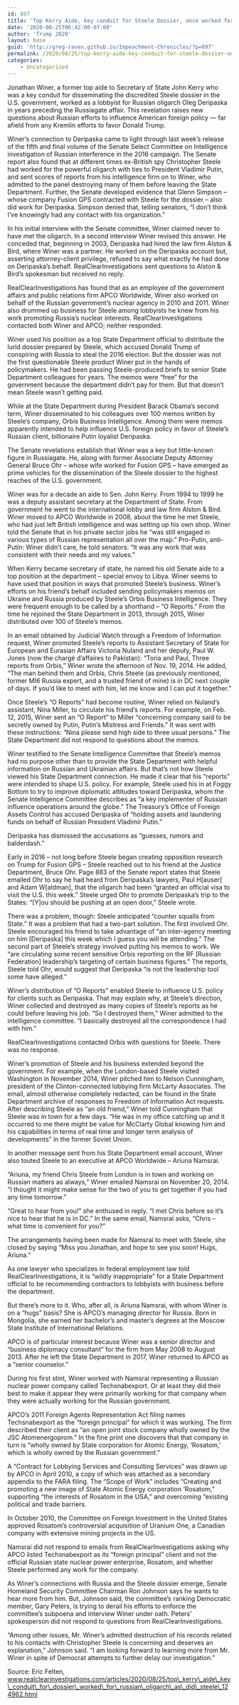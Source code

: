 ```yaml
---
id: 697
title: 'Top Kerry Aide, key conduit for Steele Dossier, once worked for Russian oligarch, as did its author'
date: '2020-08-25T06:42:00-07:00'
author: 'Trump 2020'
layout: base
guid: 'http://greg-raven.github.io/Impeachment-Chronicles/?p=697'
permalink: /2020/08/25/top-kerry-aide-key-conduit-for-steele-dossier-once-worked-for-russian-oligarch-as-did-its-author/
categories:
    - Uncategorized
---
```


Jonathan Winer, a former top aide to Secretary of State John Kerry who was a key conduit for disseminating the discredited Steele dossier in the U.S. government, worked as a lobbyist for Russian oligarch Oleg Deripaska in years preceding the Russiagate affair. This revelation raises new questions about Russian efforts to influence American foreign policy — far afield from any Kremlin efforts to favor Donald Trump.

Winer’s connection to Deripaska came to light through last week’s release of the fifth and final volume of the Senate Select Committee on Intelligence investigation of Russian interference in the 2016 campaign. The Senate report also found that at different times ex-British spy Christopher Steele had worked for the powerful oligarch with ties to President Vladimir Putin, and sent scores of reports from his intelligence firm on to Winer, who admitted to the panel destroying many of them before leaving the State Department. Further, the Senate developed evidence that Glenn Simpson – whose company Fusion GPS contracted with Steele for the dossier – also did work for Deripaska. Simpson denied that, telling senators, “I don’t think I’ve knowingly had any contact with his organization.”

In his initial interview with the Senate committee, Winer claimed never to have met the oligarch. In a second interview Winer revised this answer. He conceded that, beginning in 2003, Deripaska had hired the law firm Alston &amp; Bird, where Winer was a partner. He worked on the Deripaska account but, asserting attorney-client privilege, refused to say what exactly he had done on Deripaska’s behalf. RealClearInvestigations sent questions to Alston &amp; Bird’s spokesman but received no reply.

RealClearInvestigations has found that as an employee of the government affairs and public relations firm APCO Worldwide, Winer also worked on behalf of the Russian government’s nuclear agency in 2010 and 2011. Winer also drummed up business for Steele among lobbyists he knew from his work promoting Russia’s nuclear interests. RealClearInvestigations contacted both Winer and APCO; neither responded.

Winer used his position as a top State Department official to distribute the lurid dossier prepared by Steele, which accused Donald Trump of conspiring with Russia to steal the 2016 election. But the dossier was not the first questionable Steele product Winer put in the hands of policymakers. He had been passing Steele-produced briefs to senior State Department colleagues for years. The memos were “free” for the government because the department didn’t pay for them. But that doesn’t mean Steele wasn’t getting paid.

While at the State Department during President Barack Obama’s second term, Winer disseminated to his colleagues over 100 memos written by Steele’s company, Orbis Business Intelligence. Among them were memos apparently intended to help influence U.S. foreign policy in favor of Steele’s Russian client, billionaire Putin loyalist Deripaska.

The Senate revelations establish that Winer was a key but little-known figure in Russiagate. He, along with former Associate Deputy Attorney General Bruce Ohr – whose wife worked for Fusion GPS – have emerged as prime vehicles for the dissemination of the Steele dossier to the highest reaches of the U.S. government.

Winer was for a decade an aide to Sen. John Kerry. From 1994 to 1999 he was a deputy assistant secretary at the Department of State. From government he went to the international lobby and law firm Alston &amp; Bird. Winer moved to APCO Worldwide in 2008, about the time he met Steele, who had just left British intelligence and was setting up his own shop. Winer told the Senate that in his private sector jobs he “was still engaged in various types of Russian representation all over the map.” Pro-Putin, anti-Putin: Winer didn’t care, he told senators: “It was any work that was consistent with their needs and my values.”

When Kerry became secretary of state, he named his old Senate aide to a top position at the department – special envoy to Libya. Winer seems to have used that position in ways that promoted Steele’s business. Winer’s efforts on his friend’s behalf included sending policymakers memos on Ukraine and Russia produced by Steele’s Orbis Business Intelligence. They were frequent enough to be called by a shorthand – “O Reports.” From the time he rejoined the State Department in 2013, through 2015, Winer distributed over 100 of Steele’s memos.

In an email obtained by Judicial Watch through a Freedom of Information request, Winer promoted Steele’s reports to Assistant Secretary of State for European and Eurasian Affairs Victoria Nuland and her deputy, Paul W. Jones (now the chargé d’affaires to Pakistan): “Toria and Paul, Three reports from Orbis,” Winer wrote the afternoon of Nov. 19, 2014. He added, “The man behind them and Orbis, Chris Steele (as previously mentioned, former MI6 Russia expert, and a trusted friend of mine) is in DC next couple of days. If you’d like to meet with him, let me know and I can put it together.”

Once Steele’s “O Reports” had become routine, Winer relied on Nuland’s assistant, Nina Miller, to circulate his friend’s reports. For example, on Feb. 12, 2015, Winer sent an “O Report” to Miller “concerning company said to be secretly owned by Putin, Putin’s Mistress and Friends.” It was sent with these instructions: “Nina please send high side to three usual persons.” The State Department did not respond to questions about the memos.

Winer testified to the Senate Intelligence Committee that Steele’s memos had no purpose other than to provide the State Department with helpful information on Russian and Ukrainian affairs. But that’s not how Steele viewed his State Department connection. He made it clear that his “reports” were intended to shape U.S. policy. For example, Steele used his in at Foggy Bottom to try to improve diplomatic attitudes toward Deripaska, whom the Senate Intelligence Committee describes as “a key implementer of Russian influence operations around the globe.” The Treasury’s Office of Foreign Assets Control has accused Deripaska of “holding assets and laundering funds on behalf of Russian President Vladimir Putin.”

Deripaska has dismissed the accusations as “guesses, rumors and balderdash.”

Early in 2016 – not long before Steele began creating opposition research on Trump for Fusion GPS – Steele reached out to his friend at the Justice Department, Bruce Ohr. Page 883 of the Senate report states that Steele emailed Ohr to say he had heard from Deripaska’s lawyers, Paul H\[auser\] and Adam W\[aldman\], that the oligarch had been “granted an official visa to visit the U.S. this week.” Steele urged Ohr to promote Deripaska’s trip to the States: “\[Y\]ou should be pushing at an open door,” Steele wrote.

There was a problem, though: Steele anticipated “counter squalls from State.” It was a problem that had a two-part solution. The first involved Ohr. Steele encouraged his friend to take advantage of “an inter-agency meeting on him \[Deripaska\] this week which I guess you will be attending.” The second part of Steele’s strategy involved putting his memos to work. We “are circulating some recent sensitive Orbis reporting on the RF \[Russian Federation\] leadership’s targeting of certain business figures.” The reports, Steele told Ohr, would suggest that Deripaska “is not the leadership tool some have alleged.”

Winer’s distribution of “O Reports” enabled Steele to influence U.S. policy for clients such as Deripaska. That may explain why, at Steele’s direction, Winer collected and destroyed as many copies of Steele’s reports as he could before leaving his job. “So I destroyed them,” Winer admitted to the intelligence committee. “I basically destroyed all the correspondence I had with him.”

RealClearInvestigations contacted Orbis with questions for Steele. There was no response.

Winer’s promotion of Steele and his business extended beyond the government. For example, when the London-based Steele visited Washington in November 2014, Winer pitched him to Nelson Cunningham, president of the Clinton-connected lobbying firm McLarty Associates. The email, almost otherwise completely redacted, can be found in the State Department archive of responses to Freedom of Information Act requests. After describing Steele as “an old friend,” Winer told Cunningham that Steele was in town for a few days. “He was in my office catching up and it occurred to me there might be value for McClarty Global knowing him and his capabilities in terms of real time and longer term analysis of developments” in the former Soviet Union.

In another message sent from his State Department email account, Winer also touted Steele to an executive at APCO Worldwide – Ariuna Namsrai.

“Ariuna, my friend Chris Steele from London is in town and working on Russian matters as always,” Winer emailed Namsrai on November 20, 2014. “I thought it might make sense for the two of you to get together if you had any time tomorrow.”

“Great to hear from you!” she enthused in reply. “I met Chris before so it’s nice to hear that he is in DC.” In the same email, Namsrai asks, “Chris – what time is convenient for you?”

The arrangements having been made for Namsrai to meet with Steele, she closed by saying “Miss you Jonathan, and hope to see you soon! Hugs, Ariuna.”

As one lawyer who specializes in federal employment law told RealClearInvestigations, it is “wildly inappropriate” for a State Department official to be recommending contractors to lobbyists with business before the department.

But there’s more to it. Who, after all, is Ariuna Namsrai, with whom Winer is on a “hugs” basis? She is APCO’s managing director for Russia. Born in Mongolia, she earned her bachelor’s and master’s degrees at the Moscow State Institute of International Relations.

APCO is of particular interest because Winer was a senior director and “business diplomacy consultant” for the firm from May 2008 to August 2013. After he left the State Department in 2017, Winer returned to APCO as a “senior counselor.”

During his first stint, Winer worked with Namsrai representing a Russian nuclear power company called Techsnabexport. Or at least they did their best to make it appear they were primarily working for that company when they were actually working for the Russian government.

APCO’s 2011 Foreign Agents Representation Act filing names Techsnabexport as the “foreign principal” for which it was working. The firm described their client as “an open joint stock company wholly owned by the JSC Atomenergoprom.” In the fine print one discovers that that company in turn is “wholly owned by State corporation for Atomic Energy, ‘Rosatom,’ which is wholly owned by the Russian government.”

A “Contract for Lobbying Services and Consulting Services” was drawn up by APCO in April 2010, a copy of which was attached as a secondary appendix to the FARA filing. The “Scope of Work” includes “Creating and promoting a new image of State Atomic Energy corporation ‘Rosatom,” supporting “the interests of Rosatom in the USA,” and overcoming “existing political and trade barriers.

In October 2010, the Committee on Foreign Investment in the United States approved Rosatom’s controversial acquisition of Uranium One, a Canadian company with extensive mining projects in the US.

Namsrai did not respond to emails from RealClearInvestigations asking why APCO listed Techsnabexport as its “foreign principal” client and not the official Russian state nuclear power enterprise, Rosatom, and whether Steele performed any work for the company.

As Winer’s connections with Russia and the Steele dossier emerge, Senate Homeland Security Committee Chairman Ron Johnson says he wants to hear more from him. But, Johnson said, the committee’s ranking Democratic member, Gary Peters, is trying to derail his efforts to enforce the committee’s subpoena and interview Winer under oath. Peters’ spokesperson did not respond to questions from RealClearInvestigations.

“Among other issues, Mr. Winer’s admitted destruction of his records related to his contacts with Christopher Steele is concerning and deserves an explanation,” Johnson said. “I am looking forward to learning more from Mr. Winer in spite of Democrat attempts to further delay our investigation.”

Source: Eric Felten, www.realclearinvestigations.com/articles/2020/08/25/top\_kerry\_aide\_key\_conduit\_for\_dossier\_worked\_for\_russian\_oligarch\_as\_did\_steele\_124962.html